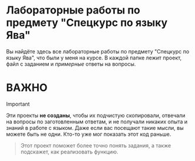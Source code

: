 # Лабораторные работы по предмету "Спецкурс по языку Ява"
Вы найдёте здесь все лабораторные работы по предмету "Спецкурс по языку Ява", что были у меня на курсе. В каждой папке лежит проект, файл с заданием и *примерные* ответы на вопросы.
# ВАЖНО
> [!IMPORTANT]
> Эти проекты **не созданы**, чтобы их подчистую скопировали, отвечали на вопросы по заготовленным ответам, и не получали никаких опыта и знаний в работе с языком.
Даже если вас посещают такие мысли, вы можете быть не одни. Кто-то уже мог показать этот код раньше.

>Этот проект поможет более точно понять задания, а также подскажет, как реализовать функцию. 

